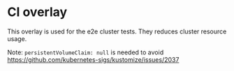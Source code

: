# CI overlay

This overlay is used for the e2e cluster tests. They reduces cluster resource usage.

Note: `persistentVolumeClaim: null` is needed to avoid https://github.com/kubernetes-sigs/kustomize/issues/2037